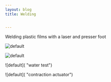```yaml
---
layout: blog
title: Welding


---
```


Welding plastic films with a laser and presser foot

![default](https://farm6.staticflickr.com/5694/23246929049_59e4093d74_k.jpg "presser foot for the laser cutter")

![default](https://farm1.staticflickr.com/629/23521321500_0e8d0b9a7c_c.jpg "Disassembled foot")

![default](  "water test")

![default](  "contraction actuator")



